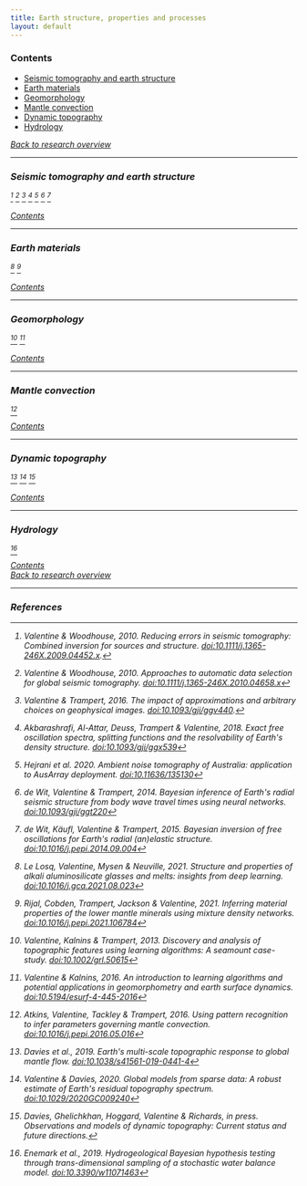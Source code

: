 ```yaml
---
title: Earth structure, properties and processes
layout: default
---
```


### Contents

- [Seismic tomography and earth structure](#seismic-tomography-and-earth-structure)
- [Earth materials](#earth-materials)
- [Geomorphology](#geomorphology)
- [Mantle convection](#mantle-convection)
- [Dynamic topography](#dynamic-topography)
- [Hydrology](#hydrology)

[<i class="fas fa-square-caret-left" /> Back to research overview](/research.html)

---

### Seismic tomography and earth structure

[^1] [^2] [^3] [^4] [^5] [^6] [^7]

[<i class="fas fa-square-caret-up" /> Contents](#contents)<br/>

---

### Earth materials

[^8] [^9]

[<i class="fas fa-square-caret-up" /> Contents](#contents)<br/>

---

### Geomorphology

[^10] [^11]

[<i class="fas fa-square-caret-up" /> Contents](#contents)<br/>

---

### Mantle convection

[^12]

[<i class="fas fa-square-caret-up" /> Contents](#contents)<br/>

---

### Dynamic topography

[^13] [^14] [^15]

[<i class="fas fa-square-caret-up" /> Contents](#contents)<br/>

---

### Hydrology

[^16]


[<i class="fas fa-square-caret-up" /> Contents](#contents)<br/>
[<i class="fas fa-square-caret-left" /> Back to research overview](/research.html)

---

### References

[^1]: Valentine & Woodhouse, 2010. Reducing errors in seismic tomography: Combined inversion for sources and structure. [doi:10.1111/j.1365-246X.2009.04452.x](https://doi.org/10.1111/j.1365-246X.2009.04452.x).
[^2]: Valentine & Woodhouse, 2010. Approaches to automatic data selection for global seismic tomography. [doi:10.1111/j.1365-246X.2010.04658.x](https://doi.org/10.1111/j.1365-246X.2010.04658.x)
[^3]: Valentine & Trampert, 2016. The impact of approximations and arbitrary choices on geophysical images. [doi:10.1093/gji/ggv440](https://doi.org/10.1093/gji/ggv440).
[^4]: Akbarashrafi, Al-Attar, Deuss, Trampert & Valentine, 2018. Exact free oscillation spectra, splitting functions and the resolvability of Earth's density structure. [doi:10.1093/gji/ggx539](https://doi.org/10.1093/gji/ggx539)
[^5]: Hejrani et al. 2020. Ambient noise tomography of Australia: application to AusArray deployment. [doi:10.11636/135130](https://doi.org/10.11636/135130)
[^6]: de Wit, Valentine & Trampert, 2014. Bayesian inference of Earth's radial seismic structure from body wave travel times using neural networks. [doi:10.1093/gji/ggt220](https://doi.org/10.1093/gji/ggt220)
[^7]: de Wit, Käufl, Valentine & Trampert, 2015. Bayesian inversion of free oscillations for Earth's radial (an)elastic structure. [doi:10.1016/j.pepi.2014.09.004](https://doi.org/10.1016/j.pepi.2014.09.004)
[^8]: Le Losq, Valentine, Mysen & Neuville, 2021. Structure and properties of alkali aluminosilicate glasses and melts: insights from deep learning. [doi:10.1016/j.gca.2021.08.023](10.1016/j.gca.2021.08.023)
[^9]: Rijal, Cobden, Trampert, Jackson & Valentine, 2021. Inferring material properties of the lower mantle minerals using mixture density networks. [doi:10.1016/j.pepi.2021.106784](https://doi.org/10.1016/j.pepi.2021.106784)
[^10]: Valentine, Kalnins & Trampert, 2013. Discovery and analysis of topographic features using learning algorithms: A seamount case-study. [doi:10.1002/grl.50615](https://doi.org/10.1002/grl.50615)
[^11]: Valentine & Kalnins, 2016. An introduction to learning algorithms and potential applications in geomorphometry and earth surface dynamics. [doi:10.5194/esurf-4-445-2016](https://doi.org/10.5194/esurf-4-445-2016)
[^12]: Atkins, Valentine, Tackley & Trampert, 2016. Using pattern recognition to infer parameters governing mantle convection. [doi:10.1016/j.pepi.2016.05.016](https://doi.org/10.1016/j.pepi.2016.05.016)
[^13]: Davies et al., 2019. Earth's multi-scale topographic response to global mantle flow. [doi:10.1038/s41561-019-0441-4](https://doi.org/10.1038/s41561-019-0441-4)
[^14]: Valentine & Davies, 2020. Global models from sparse data: A robust estimate of Earth's residual topography spectrum. [doi:10.1029/2020GC009240](https://doi.org/10.1029/2020GC009240)
[^15]: Davies, Ghelichkhan, Hoggard, Valentine & Richards, *in press*. Observations and models of dynamic topography: Current status and future directions.
[^16]: Enemark et al., 2019. Hydrogeological Bayesian hypothesis testing through trans-dimensional sampling of a stochastic water balance model. [doi:10.3390/w11071463](https://doi.org/10.3390/w11071463)
